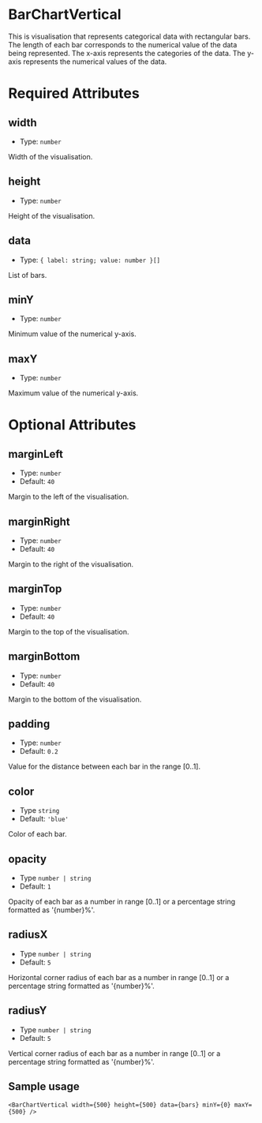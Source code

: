 # BarChartVertical

This is visualisation that represents categorical data with rectangular bars.
The length of each bar corresponds to the numerical value of the data being represented.
The x-axis represents the categories of the data.
The y-axis represents the numerical values of the data.

# Required Attributes

## width

- Type: `number`

Width of the visualisation.

## height

- Type: `number`

Height of the visualisation.

## data

- Type: `{ label: string; value: number }[]`

List of bars.

## minY

- Type: `number`

Minimum value of the numerical y-axis.

## maxY

- Type: `number`

Maximum value of the numerical y-axis.

# Optional Attributes

## marginLeft

- Type: `number`
- Default: `40`

Margin to the left of the visualisation.

## marginRight

- Type: `number`
- Default: `40`

Margin to the right of the visualisation.

## marginTop

- Type: `number`
- Default: `40`

Margin to the top of the visualisation.

## marginBottom

- Type: `number`
- Default: `40`

Margin to the bottom of the visualisation.

## padding

- Type: `number`
- Default: `0.2`

Value for the distance between each bar in the range [0..1].

## color

- Type `string`
- Default: `'blue'`

Color of each bar.

## opacity

- Type `number | string`
- Default: `1`

Opacity of each bar as a number in range [0..1] or
a percentage string formatted as '{number}%'.

## radiusX

- Type `number | string`
- Default: `5`

Horizontal corner radius of each bar as a number in range [0..1] or
a percentage string formatted as '{number}%'.

## radiusY

- Type `number | string`
- Default: `5`

Vertical corner radius of each bar as a number in range [0..1] or
a percentage string formatted as '{number}%'.

## Sample usage

```svelte
<BarChartVertical width={500} height={500} data={bars} minY={0} maxY={500} />
```
